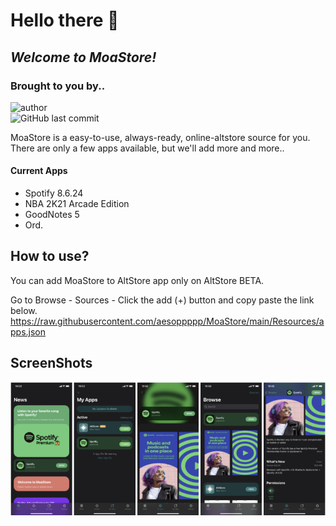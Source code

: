 # Hello there 👋
## _Welcome to MoaStore!_
### Brought to you by..

![author](https://img.shields.io/badge/author-aesoppppp-brightgreen)  
![GitHub last commit](https://img.shields.io/github/last-commit/aesoppppp/MoaStore?style=for-the-badge)

MoaStore is a easy-to-use, always-ready, online-altstore source for you.  
There are only a few apps available, but we'll add more and more..

#### Current Apps
- Spotify 8.6.24  
- NBA 2K21 Arcade Edition  
- GoodNotes 5  
- Ord.  

## How to use?
You can add MoaStore to AltStore app only on AltStore BETA.  

Go to Browse - Sources - Click the add (+) button and copy paste the link below.  
https://raw.githubusercontent.com/aesoppppp/MoaStore/main/Resources/apps.json

## ScreenShots
![shot](https://raw.githubusercontent.com/aesoppppp/MoaStore/main/Resources/ScreenShots/work/Slide.png)
